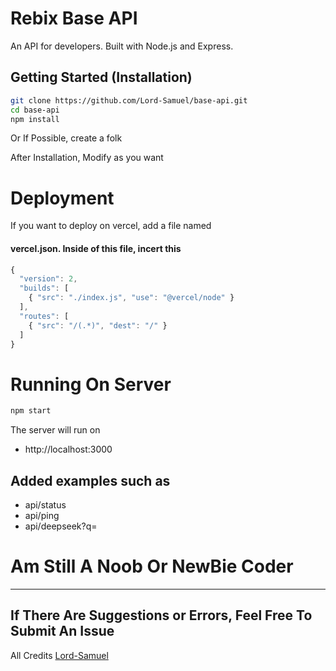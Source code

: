 # Rebix Base API

An API for developers. Built with Node.js and Express.

## Getting Started (Installation)

```sh
git clone https://github.com/Lord-Samuel/base-api.git
cd base-api
npm install
```

Or If Possible, create a folk

After Installation, Modify as you want

# Deployment
If you want to deploy on vercel, add a file named

#### vercel.json. Inside of this file, incert this

```js
{
  "version": 2,
  "builds": [
    { "src": "./index.js", "use": "@vercel/node" }
  ],
  "routes": [
    { "src": "/(.*)", "dest": "/" }
  ]
}
```

# Running On Server
```sh
npm start
```

The server will run on

- http://localhost:3000


## Added examples such as

- api/status
- api/ping
- api/deepseek?q=


# Am Still A Noob Or NewBie Coder 
<hr>

## If There Are Suggestions or Errors, Feel Free To Submit An Issue

All Credits [Lord-Samuel](https://github.com/Lord-Samuel)
